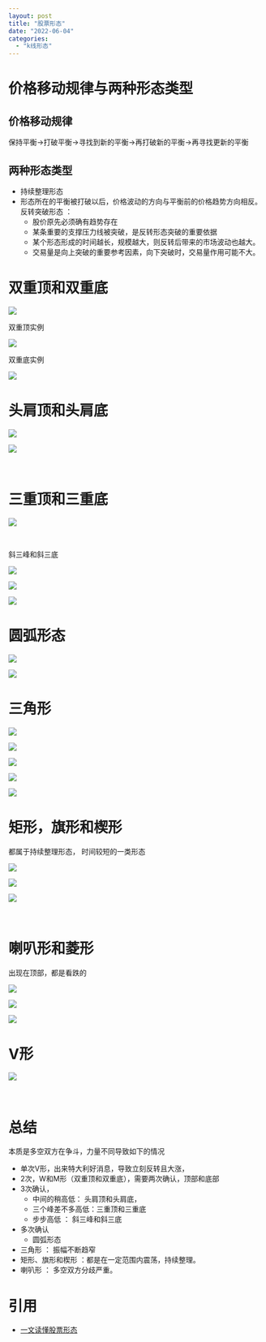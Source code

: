 ```yaml
---
layout: post
title: "股票形态"
date: "2022-06-04"
categories: 
  - "k线形态"
---
```


# 价格移动规律与两种形态类型

## 价格移动规律

保持平衡→打破平衡→寻找到新的平衡→再打破新的平衡→再寻找更新的平衡

## 两种形态类型

- 持续整理形态
- 形态所在的平衡被打破以后，价格波动的方向与平衡前的价格趋势方向相反。反转突破形态 ：
    - 股价原先必须确有趋势存在
    - 某条重要的支撑压力线被突破，是反转形态突破的重要依据
    - 某个形态形成的时间越长，规模越大，则反转后带来的市场波动也越大。
    - 交易量是向上突破的重要参考因素，向下突破时，交易量作用可能不大。

# 双重顶和双重底

[![](/assets/image/default/17bf289190d1a2f63fc45e9d.png800.jpg)](http://127.0.0.1/?attachment_id=4547)

双重顶实例

[![](/assets/image/default/17bf28918bb1a1043feb2a4b.png800.jpg)](http://127.0.0.1/?attachment_id=4548)

双重底实例

[![](/assets/image/default/17bf28918fe1a0ab3fdfb145.png800.jpg)](http://127.0.0.1/?attachment_id=4549)

# 头肩顶和头肩底

[![](/assets/image/default/17bf28918b41a0a73fe434a5.png800.jpg)](http://127.0.0.1/?attachment_id=4550)

[![](/assets/image/default/17bf289190919e523feab841.png800.jpg)](http://127.0.0.1/?attachment_id=4551)

 

# 三重顶和三重底

[![](/assets/image/default/17bf28919231a2473fd84c66.png800.jpg)](http://127.0.0.1/?attachment_id=4552)

 

斜三峰和斜三底

[![](/assets/image/default/17bf2891a201a2f83fef60d4.png800.jpg)](http://127.0.0.1/?attachment_id=4553)

[![](/assets/image/default/17bf289198e1a24b3fd07583.png800.jpg)](http://127.0.0.1/?attachment_id=4554)

[![](/assets/image/default/17bf289246c1a2f93fe68609.png800.jpg)](http://127.0.0.1/?attachment_id=4555)

# 圆弧形态

[![](/assets/image/default/17bf28919e31a2f73fab9e48.png800.jpg)](http://127.0.0.1/?attachment_id=4556)

[![](/assets/image/default/17bf28918e919f973fe1e4de.png800.jpg)](http://127.0.0.1/?attachment_id=4557)

# 三角形

[![](/assets/image/default/17bf28919291a2493fea65a6.png800.jpg)](http://127.0.0.1/?attachment_id=4558)

[![](/assets/image/default/17bf28918b91a1033feb825e.png800.jpg)](http://127.0.0.1/?attachment_id=4559)

[![](/assets/image/default/17bf28918f41a1413fb872e4.png800.jpg)](http://127.0.0.1/?attachment_id=4560)

[![](/assets/image/default/17bf289199319e533fe07326.png800.jpg)](http://127.0.0.1/?attachment_id=4561)

[![](/assets/image/default/17bf28919251a1063feb7c88.png800.jpg)](http://127.0.0.1/?attachment_id=4562)

# 矩形，旗形和楔形

都属于持续整理形态， 时间较短的一类形态

[![](/assets/image/default/17bf28919251a2483fdecdc3.png800.jpg)](http://127.0.0.1/?attachment_id=4563)

[![](/assets/image/default/17bf289194b1a1083fbcbe7e.png800.jpg)](http://127.0.0.1/?attachment_id=4564)

[![](/assets/image/default/17bf28919a11a0ae3feb5f83.png800.jpg)](http://127.0.0.1/?attachment_id=4565)

 

# 喇叭形和菱形

出现在顶部，都是看跌的

[![](/assets/image/default/17bf289193d1a24a3feca40e.png800.jpg)](http://127.0.0.1/?attachment_id=4566)

[![](/assets/image/default/17bf289198f19f993fa160ef.png800.jpg)](http://127.0.0.1/?attachment_id=4567)

[![](/assets/image/default/17bf2891a851a24c3fd125c2.png800.jpg)](http://127.0.0.1/?attachment_id=4568)

# V形

[![](/assets/image/default/17bf28918f81a2453fc4ad07.png800.jpg)](http://127.0.0.1/?attachment_id=4569)

 

# 总结

本质是多空双方在争斗，力量不同导致如下的情况

- 单次V形，出来特大利好消息，导致立刻反转且大涨，
- 2次，W和M形（双重顶和双重底），需要两次确认，顶部和底部
- 3次确认，
    - 中间的稍高低： 头肩顶和头肩底，
    - 三个峰差不多高低：三重顶和三重底
    - 步步高低 ： 斜三峰和斜三底
- 多次确认
    - 圆弧形态
- 三角形 ： 振幅不断趋窄
- 矩形、旗形和楔形 ：都是在一定范围内震荡，持续整理。
- 喇叭形 ： 多空双方分歧严重。

# 引用

- [一文读懂股票形态](https://xueqiu.com/1301940089/198117930)
